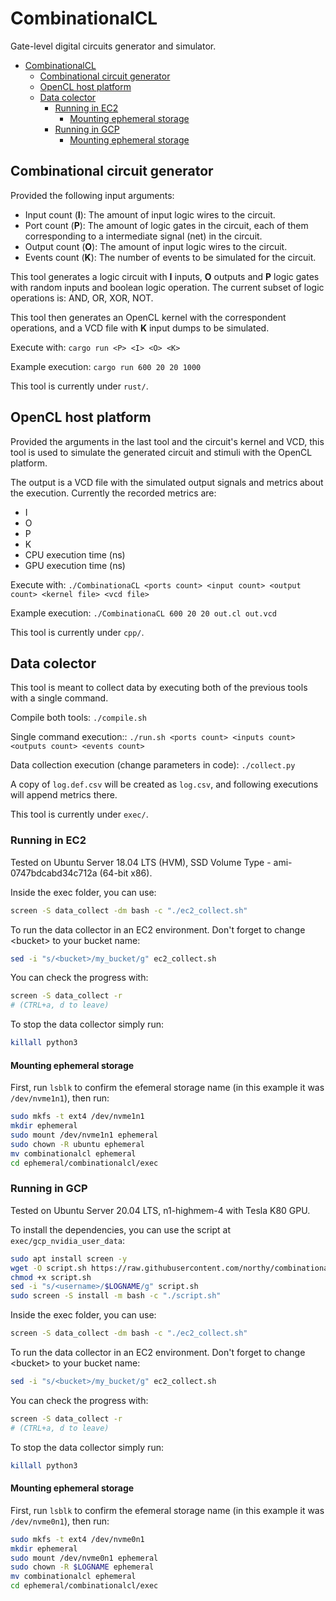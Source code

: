 # CombinationalCL

Gate-level digital circuits generator and simulator.

- [CombinationalCL](#combinationalcl)
  - [Combinational circuit generator](#combinational-circuit-generator)
  - [OpenCL host platform](#opencl-host-platform)
  - [Data colector](#data-colector)
    - [Running in EC2](#running-in-ec2)
      - [Mounting ephemeral storage](#mounting-ephemeral-storage)
    - [Running in GCP](#running-in-gcp)
      - [Mounting ephemeral storage](#mounting-ephemeral-storage-1)

## Combinational circuit generator

Provided the following input arguments:

* Input count (**I**): The amount of input logic wires to the circuit.
* Port count (**P**): The amount of logic gates in the circuit, each of them corresponding to a intermediate signal (net) in the circuit.
* Output count (**O**): The amount of input logic wires to the circuit.
* Events count (**K**): The number of events to be simulated for the circuit.

This tool generates a logic circuit with **I** inputs, **O** outputs and **P** logic gates with random inputs and boolean logic operation. The current subset of logic operations is: AND, OR, XOR, NOT.

This tool then generates an OpenCL kernel with the correspondent operations, and a VCD file with **K** input dumps to be simulated.

Execute with: ```cargo run <P> <I> <O> <K>```

Example execution: ```cargo run 600 20 20 1000```

This tool is currently under ```rust/```.

## OpenCL host platform

Provided the arguments in the last tool and the circuit's kernel and VCD, this tool is used to simulate the generated circuit and stimuli with the OpenCL platform.

The output is a VCD file with the simulated output signals and metrics about the execution. Currently the recorded metrics are:

* I
* O
* P
* K
* CPU execution time (ns)
* GPU execution time (ns)

Execute with: ```./CombinationaCL <ports count> <input count> <output count> <kernel file> <vcd file>```

Example execution: ```./CombinationaCL 600 20 20 out.cl out.vcd```

This tool is currently under ```cpp/```.

## Data colector

This tool is meant to collect data by executing both of the previous tools with a single command.

Compile both tools: ```./compile.sh```

Single command execution:: ```./run.sh <ports count> <inputs count> <outputs count> <events count>```

Data collection execution (change parameters in code): ```./collect.py```

A copy of `log.def.csv` will be created as `log.csv`, and following executions will append metrics there.

This tool is currently under ```exec/```.

### Running in EC2

Tested on Ubuntu Server 18.04 LTS (HVM), SSD Volume Type - ami-0747bdcabd34c712a (64-bit x86).

Inside the exec folder, you can use:

```sh
screen -S data_collect -dm bash -c "./ec2_collect.sh"
```

To run the data collector in an EC2 environment. Don't forget to change \<bucket\> to your bucket name:

```sh
sed -i "s/<bucket>/my_bucket/g" ec2_collect.sh
```

You can check the progress with:

```sh
screen -S data_collect -r
# (CTRL+a, d to leave)
```

To stop the data collector simply run:

```sh
killall python3
```

#### Mounting ephemeral storage

First, run `lsblk` to confirm the efemeral storage name (in this example it was `/dev/nvme1n1`), then run:

```sh
sudo mkfs -t ext4 /dev/nvme1n1
mkdir ephemeral
sudo mount /dev/nvme1n1 ephemeral
sudo chown -R ubuntu ephemeral
mv combinationalcl ephemeral
cd ephemeral/combinationalcl/exec
```

### Running in GCP

Tested on Ubuntu Server 20.04 LTS, n1-highmem-4 with Tesla K80 GPU.

To install the dependencies, you can use the script at `exec/gcp_nvidia_user_data`:
```sh
sudo apt install screen -y
wget -O script.sh https://raw.githubusercontent.com/northy/combinationalcl/master/exec/gcp_nvidia_user_data.sh
chmod +x script.sh
sed -i "s/<username>/$LOGNAME/g" script.sh
sudo screen -S install -m bash -c "./script.sh"
```

Inside the exec folder, you can use:

```sh
screen -S data_collect -dm bash -c "./ec2_collect.sh"
```

To run the data collector in an EC2 environment. Don't forget to change \<bucket\> to your bucket name:

```sh
sed -i "s/<bucket>/my_bucket/g" ec2_collect.sh
```

You can check the progress with:

```sh
screen -S data_collect -r
# (CTRL+a, d to leave)
```

To stop the data collector simply run:

```sh
killall python3
```

#### Mounting ephemeral storage

First, run `lsblk` to confirm the efemeral storage name (in this example it was `/dev/nvme0n1`), then run:

```sh
sudo mkfs -t ext4 /dev/nvme0n1
mkdir ephemeral
sudo mount /dev/nvme0n1 ephemeral
sudo chown -R $LOGNAME ephemeral
mv combinationalcl ephemeral
cd ephemeral/combinationalcl/exec
```
